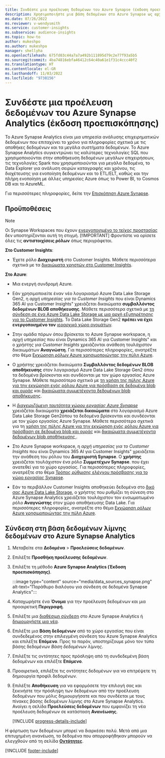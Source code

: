 ```yaml
---
title: Συνδέστε μια προέλευση δεδομένων του Azure Synapse (έκδοση προεπισκόπησης)
description: Χρησιμοποιήστε μια βάση δεδομένων στο Azure Synapse ως αρχείο προέλευσης δεδομένων στο Dynamics 365 Customer Insights.
ms.date: 07/26/2022
ms.reviewer: v-wendysmith
ms.service: customer-insights
ms.subservice: audience-insights
ms.topic: how-to
author: mukeshpo
ms.author: mukeshpo
manager: shellyha
ms.openlocfilehash: 675fd03c44a7a7a492b111895d79c2e77f93a5b5
ms.sourcegitcommit: 4ba74816ebfa46412c64c40a61e1f31c4ccc40f2
ms.translationtype: HT
ms.contentlocale: el-GR
ms.lasthandoff: 11/03/2022
ms.locfileid: "9738156"
---
```

# <a name="connect-an-azure-synapse-analytics-data-source-preview"></a>Συνδέστε μια προέλευση δεδομένων του Azure Synapse Analytics (έκδοση προεπισκόπησης)

Το Azure Synapse Analytics είναι μια υπηρεσία ανάλυσης επιχειρηματικών δεδομένων που επιταχύνει το χρόνο για πληροφορίες σχετικά με τις αποθήκες δεδομένων και τα μεγάλα συστήματα δεδομένων. Το Azure Synapse Analytics συγκεντρώνει τις καλύτερες τεχνολογίες SQL που χρησιμοποιούνται στην αποθήκευση δεδομένων μεγάλων επιχειρήσεων, τις τεχνολογίες Spark που χρησιμοποιούνται για μεγάλα δεδομένα, το Data Explorer για ανάλυση σειρών καταγραφής και χρόνου, τις διοχέτευσης για ενοποίηση δεδομένων και το ETL/ELT, καθώς και την πλήρη ενοποίηση με άλλες υπηρεσίες Azure όπως το Power BI, το Cosmos DB και το AzureML.

Για περισσότερες πληροφορίες, δείτε την [Επισκόπηση Azure Synapse](/azure/synapse-analytics/overview-what-is).

## <a name="prerequisites"></a>Προϋποθέσεις

> [!NOTE]
> Οι Synapse Workspaces που έχουν [ενεργοποιημένο το τείχος προστασίας](/azure/synapse-analytics/security/synapse-workspace-ip-firewall) δεν υποστηρίζονται αυτή τη στιγμή.
> [!IMPORTANT]
> Φροντίστε να ορίσετε όλες τις **αντιστοιχίσεις ρόλων** όπως περιγράφεται.  

**Στο Customer Insights**:

* Έχετε ρόλο **Διαχειριστή** στο Customer Insights. Μάθετε περισσότερα σχετικά με τα [δικαιώματα χρηστών στο Customer Insights](permissions.md#add-users).

**Στο Azure**:

- Μια ενεργή συνδρομή Azure.

- Εάν χρησιμοποιείτε έναν νέο λογαριασμό Azure Data Lake Storage Gen2, η *αρχή υπηρεσίας για το Customer Insights* που είναι Dynamics 365 AI για Customer Insights" χρειάζεται δικαιώματα **συμβαλλόντος δεδομένων BLOB αποθήκευσης**. Μάθετε περισσότερα σχετικά με [τη σύνδεση σε ένα Azure Data Lake Storage με μια αρχή εξυπηρέτησης για το Customer Insights](connect-service-principal.md). Το Data Lake Storage Gen2 **πρέπει να έχει ενεργοποιημένο τον** [ιεραρχικό χώρο ονομάτων](/azure/storage/blobs/data-lake-storage-namespace).

- Στην ομάδα πόρων όπου βρίσκεται το Azure Synapse workspace, η *αρχή υπηρεσίας* που είναι Dynamics 365 AI για Customer Insights" και ο *χρήστης για Customer Insights* χρειάζονται ανάθεση τουλάχιστον δικαιωμάτων **Αναγνώστη**. Για περισσότερες πληροφορίες, ανατρέξτε στο θέμα [Εκχώρηση ρόλων Azure χρησιμοποιώντας την πύλη Azure](/azure/role-based-access-control/role-assignments-portal).

- Ο *χρήστης* χρειάζεται δικαιώματα **Συμβαλλόντος δεδομένων BLOB αποθήκευσης** στον λογαριασμό Azure Data Lake Storage Gen2 όπου τα δεδομένα βρίσκονται και συνδέονται με τον χώρο εργασίας Azure Synapse. Μάθετε περισσότερα σχετικά με [τη χρήση της πύλης Azure για την εκχώρηση ενός ρόλου Azure για πρόσβαση σε δεδομένα blob και ουράς](/azure/storage/common/storage-auth-aad-rbac-portal) και [δικαιώματα συμμετέχοντα δεδομένων blob αποθήκευσης](/azure/role-based-access-control/built-in-roles#storage-blob-data-contributor).

- Η *[διαχειριζόμενη ταυτότητα χώρου εργασίας Azure Synapse](/azure/synapse-analytics/security/synapse-workspace-managed-identity)* χρειάζεται δικαιώματα **χρειάζεται δικαιώματα** στο λογαριασμό Azure Data Lake Storage Gen2όπου τα δεδομένα βρίσκονται και συνδέονται με τον χώρο εργασίας Azure Synapse. Μάθετε περισσότερα σχετικά για τη [χρήση της πύλης Azure για την εκχώρηση ενός ρόλου Azure για πρόσβαση σε δεδομένα blob και ουράς](/azure/storage/common/storage-auth-aad-rbac-portal) και [δικαιώματα συμμετέχοντα δεδομένων blob αποθήκευσης ](/azure/role-based-access-control/built-in-roles#storage-blob-data-contributor).

- Στο Azure Synapse workspace, η *αρχή υπηρεσίας για το Customer Insights* που είναι Dynamics 365 AI για Customer Insights" χρειάζεται την ανάθεση του ρόλου του **Διαχειριστή Synapse**. Ο **χρήστης** χρειάζεται τουλάχιστον ένα ρόλο **Συμμετέχων Synapse**. που έχει ανατεθεί για το χώρο εργασίας. Για περισσότερες πληροφορίες, ανατρέξτε στο θέμα [Τρόπος ρύθμισης ελέγχου πρόσβασης για το χώρο εργασίας Synapse](/azure/synapse-analytics/security/how-to-set-up-access-control).

- Εάν το περιβάλλον Customer Insights αποθηκεύει δεδομένα στο [δικό σας Azure Data Lake Storage](own-data-lake-storage.md), ο χρήστης που ρυθμίζει τη σύνεση στο Azure Synapse Analytics χρειάζεται τουλάχιστον τον ενσωματωμένο ρόλο **Αναγνώστης** στον χώρο αποθήκευσης Data Lake. Για περισσότερες πληροφορίες, ανατρέξτε στο θέμα [Εκχώρηση ρόλων Azure χρησιμοποιώντας την πύλη Azure](/azure/role-based-access-control/role-assignments-portal).

## <a name="connect-to-the-data-lake-database-in-azure-synapse-analytics"></a>Σύνδεση στη βάση δεδομένων λίμνης δεδομένων στο Azure Synapse Analytics

1. Μεταβείτε στα **Δεδομένα** > **Προελεύσεις δεδομένων**.

1. Επιλέξτε **Προσθήκη προέλευσης δεδομένων**.

1. Επιλέξτε τη μέθοδο **Azure Synapse Analytics (Έκδοση προεπισκόπησης)**.

   :::image type="content" source="media/data_sources_synapse.png" alt-text="Παράθυρο διαλόγου για σύνδεση σε δεδομένα Synapse Analytics":::
  
1. Καταχωρήστε ένα **Όνομα** για την προέλευση δεδομένων και μια προαιρετική **Περιγραφή**.

1. Επιλέξτε μια [διαθέσιμη σύνδεση](connections.md) στο Azure Synapse Analytics ή [δημιουργήστε μια νέα](export-azure-synapse-analytics.md#set-up-connection-to-azure-synapse).

1. Επιλέξτε μια **Βάση δεδομένων** από το χώρο εργασίας που είναι συνδεδεμένος στην επιλεγμένη σύνδεση του Azure Synapse Analytics και επιλέξτε **Επόμενο**. Προς το παρόν, υποστηρίζουμε μόνο τον τύπο βάσης δεδομένων *Βάση δεδομένων λίμνης*.

1. Επιλέξτε τις οντότητες προς πρόσληψη από τη συνδεδεμένη βάση δεδομένων και επιλέξτε **Επόμενο**.

1. Προαιρετικά, επιλέξτε τις οντότητες δεδομένων για να επιτρέψετε τη δημιουργία προφίλ δεδομένων.

1. Επιλέξτε **Αποθήκευση** για να εφαρμόσετε την επιλογή σας και ξεκινήστε την πρόσληψη των δεδομένων από την προέλευση δεδομένων που μόλις δημιουργήσατε και που συνδέεται με τους πίνακες βάσης δεδομένων λίμνης στο Azure Synapse Analytics. Ανοίγει η σελίδα **Προελεύσεις δεδομένων** που εμφανίζει τη νέα προέλευση δεδομένων σε κατάσταση **Ανανέωσης**.

   [!INCLUDE [progress-details-include](includes/progress-details-pane.md)]

Η φόρτωση των δεδομένων μπορεί να διαρκέσει πολύ. Μετά από μια επιτυχημένη ανανέωση, τα δεδομένα που απορροφήθηκαν μπορούν να ελεγχθούν από τη σελίδα [**Οντότητες**](entities.md).

[!INCLUDE [footer-include](includes/footer-banner.md)]

